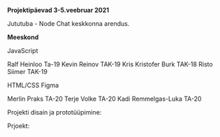 **Projektipäevad 3-5.veebruar 2021**

Jututuba - Node Chat keskkonna arendus.

**Meeskond**

JavaScript

Ralf Heinloo Ta-19
Kevin Reinov TAK-19
Kris Kristofer Burk TAK-18
Risto Siimer TAK-19

HTML/CSS Figma

Merlin Praks TA-20
Terje Volke TA-20
Kadi Remmelgas-Luka TA-20

Projekti disain ja prototüüpimine:


Prjoekt:




